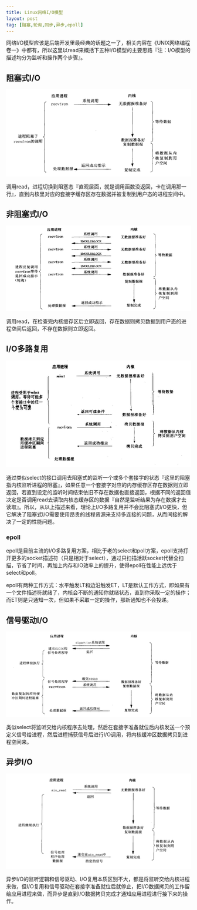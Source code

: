 ```yaml
---
title: Linux网络I/O模型
layout: post
tag: [阻塞,轮询,同步,异步,epoll]
---
```


网络I/O模型应该是后端开发里最经典的话题之一了，相关内容在《UNIX网络编程卷一》中都有，所以这里以read来概括下五种I/O模型的主要思路『注：I/O模型的描述均分为监听和操作两个步骤』。

## 阻塞式I/O

![](/media/img/2016/IO_block_io.png)

调用read，进程切换到阻塞态『直观层面，就是调用函数没返回，卡在调用那一行』，直到内核里对应的套接字缓存区存在数据并被复制到用户态的进程空间中。

## 非阻塞式I/O

![](/media/img/2016/IO_non_block_io.png)

调用read，在检查完内核缓存区后立即返回，存在数据则拷贝数据到用户态的进程空间后返回，不存在数据则立即返回。

## I/O多路复用

![](/media/img/2016/IO_multiplex.png)

通过类似select的接口调用去阻塞式的监听一个或多个套接字的状态『这里的阻塞指内核监听进程的阻塞』，如果任意一个套接字对应的内存缓存区存在数据则立即返回，若直到设定的监听时间结束依旧不存在数据也直接返回，根据不同的返回值决定是否调用read去读取内核态缓存区的数据『自然是监听结果为存在数据才去读取』。所以，从以上描述来看，理论上I/O多路复用并不会比阻塞式I/O更快，但它解决了阻塞式I/O需要使用昂贵的线程资源来支持多连接的问题，从而间接的解决了一定的性能问题。

### epoll

epoll是目前主流的I/O多路复用方案，相比于老的select和poll方案，epoll支持打开更多的socket描述符（只是相对于select），通过只扫描活跃socket代替全扫描，节省了时间，再加上内存和IO效率上的提升，使得epoll在性能上远优于select和poll。

epoll有两种工作方式：水平触发LT和边沿触发ET，LT是默认工作方式，即如果有一个文件描述符就绪了，内核会不断的通知你就绪状态，直到你采取一定的操作；而ET则是只通知一次，但如果不采取一定的操作，那新通知也不会投递。

## 信号驱动I/O

![](/media/img/2016/IO_signal_driven_io.png)

类似select将监听交给内核程序去处理，然后在套接字准备就位后内核发送一个预定义信号给进程，然后进程捕获信号后进行I/O调用，将内核缓冲区数据拷贝到进程空间来。

## 异步I/O

![](/media/img/2016/IO_async_io.png)

异步I/O的监听逻辑和信号驱动、I/O复用本质区别不大，都是将监听交给内核进程来做，但I/O复用和信号驱动在套接字准备就位后就停止，把I/O数据拷贝的工作留给应用进程来做，而异步是直到I/O数据拷贝完成才通知应用进程进行接下来的操作。



